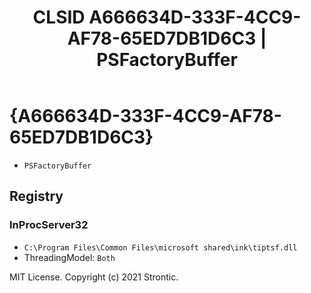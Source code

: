 ﻿---
title: "CLSID A666634D-333F-4CC9-AF78-65ED7DB1D6C3 | PSFactoryBuffer"
excerpt: What is COM-Object CLSID A666634D-333F-4CC9-AF78-65ED7DB1D6C3?
---

# {A666634D-333F-4CC9-AF78-65ED7DB1D6C3}

* `PSFactoryBuffer`

## Registry


### InProcServer32

* `C:\Program Files\Common Files\microsoft shared\ink\tiptsf.dll`
* ThreadingModel: `Both`

MIT License. Copyright (c) 2021 Strontic.


